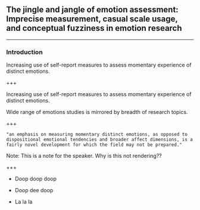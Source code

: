 <!-- .slide: class="center" -->
<!-- .reveal: text-align="left" -->
<!-- .slide: text-align="left" -->
## The jingle and jangle of emotion assessment: Imprecise measurement, casual scale usage, and conceptual fuzziness in emotion research

---

### Introduction

Increasing use of self-report measures to assess momentary experience of distinct emotions.

+++

Increasing use of self-report measures to assess momentary experience of distinct emotions.

Wide range of emotions studies is mirrored by breadth of research topics.

+++

`"an emphasis on measuring momentary distinct emotions, as opposed to dispositional emotional tendencies and broader affect dimensions, is a fairly novel development for which the field may not be prepared."`

Note:
This is a note for the speaker. Why is this not rendering??

+++

- Doop doop doop

- Doop dee doop

- La la la